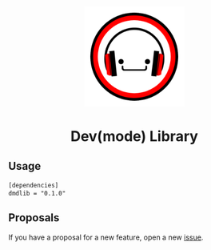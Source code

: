 <div align="center">
    <img width=200 src="../assets/logo.png"/>
    <h1>Dev(mode) Library</h1>
</div>

## Usage

```
[dependencies]
dmdlib = "0.1.0"
```

## Proposals

If you have a proposal for a new feature, open a new [issue](https://github.com/edfloreshz/devmode/issues).
